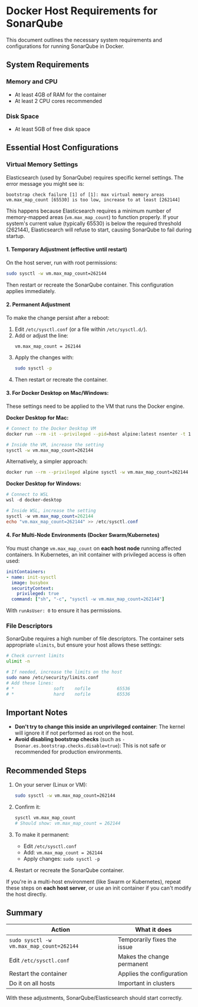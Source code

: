 # Docker Host Requirements for SonarQube

This document outlines the necessary system requirements and configurations for running SonarQube in Docker.

## System Requirements

### Memory and CPU
- At least 4GB of RAM for the container
- At least 2 CPU cores recommended

### Disk Space
- At least 5GB of free disk space

## Essential Host Configurations

### Virtual Memory Settings

Elasticsearch (used by SonarQube) requires specific kernel settings. The error message you might see is:

```
bootstrap check failure [1] of [1]: max virtual memory areas vm.max_map_count [65530] is too low, increase to at least [262144]
```

This happens because Elasticsearch requires a minimum number of memory-mapped areas (`vm.max_map_count`) to function properly. If your system's current value (typically 65530) is below the required threshold (262144), Elasticsearch will refuse to start, causing SonarQube to fail during startup.

#### 1. Temporary Adjustment (effective until restart)

On the host server, run with root permissions:

```bash
sudo sysctl -w vm.max_map_count=262144
```

Then restart or recreate the SonarQube container. This configuration applies immediately.

#### 2. Permanent Adjustment

To make the change persist after a reboot:

1. Edit `/etc/sysctl.conf` (or a file within `/etc/sysctl.d/`).
2. Add or adjust the line:
   ```
   vm.max_map_count = 262144
   ```
3. Apply the changes with:
   ```bash
   sudo sysctl -p
   ```
4. Then restart or recreate the container.

#### 3. For Docker Desktop on Mac/Windows:

These settings need to be applied to the VM that runs the Docker engine.

**Docker Desktop for Mac:**
```bash
# Connect to the Docker Desktop VM
docker run --rm -it --privileged --pid=host alpine:latest nsenter -t 1 -m -u -n -i sh

# Inside the VM, increase the setting
sysctl -w vm.max_map_count=262144
```

Alternatively, a simpler approach:
```bash
docker run --rm --privileged alpine sysctl -w vm.max_map_count=262144
```

**Docker Desktop for Windows:**
```powershell
# Connect to WSL
wsl -d docker-desktop

# Inside WSL, increase the setting
sysctl -w vm.max_map_count=262144
echo "vm.max_map_count=262144" >> /etc/sysctl.conf
```

#### 4. For Multi-Node Environments (Docker Swarm/Kubernetes)

You must change `vm.max_map_count` on **each host node** running affected containers. In Kubernetes, an init container with privileged access is often used:

```yaml
initContainers:
- name: init-sysctl
  image: busybox
  securityContext:
    privileged: true
  command: ["sh", "-c", "sysctl -w vm.max_map_count=262144"]
```

With `runAsUser: 0` to ensure it has permissions.

### File Descriptors

SonarQube requires a high number of file descriptors. The container sets appropriate `ulimits`, but ensure your host allows these settings:

```bash
# Check current limits
ulimit -n

# If needed, increase the limits on the host
sudo nano /etc/security/limits.conf
# Add these lines:
# *               soft    nofile          65536
# *               hard    nofile          65536
```

## Important Notes

* **Don't try to change this inside an unprivileged container**: The kernel will ignore it if not performed as root on the host.
* **Avoid disabling bootstrap checks** (such as `-Dsonar.es.bootstrap.checks.disable=true`): This is not safe or recommended for production environments.

## Recommended Steps

1. On your server (Linux or VM):
   ```bash
   sudo sysctl -w vm.max_map_count=262144
   ```

2. Confirm it:
   ```bash
   sysctl vm.max_map_count
   # Should show: vm.max_map_count = 262144
   ```

3. To make it permanent:
   * Edit `/etc/sysctl.conf`
   * Add: `vm.max_map_count = 262144`
   * Apply changes: `sudo sysctl -p`

4. Restart or recreate the SonarQube container.

If you're in a multi-host environment (like Swarm or Kubernetes), repeat these steps on **each host server**, or use an init container if you can't modify the host directly.

## Summary

| Action                                   | What it does                      |
| ---------------------------------------- | --------------------------------- |
| `sudo sysctl -w vm.max_map_count=262144` | Temporarily fixes the issue       |
| Edit `/etc/sysctl.conf`                  | Makes the change permanent        |
| Restart the container                    | Applies the configuration         |
| Do it on all hosts                       | Important in clusters             |

With these adjustments, SonarQube/Elasticsearch should start correctly.